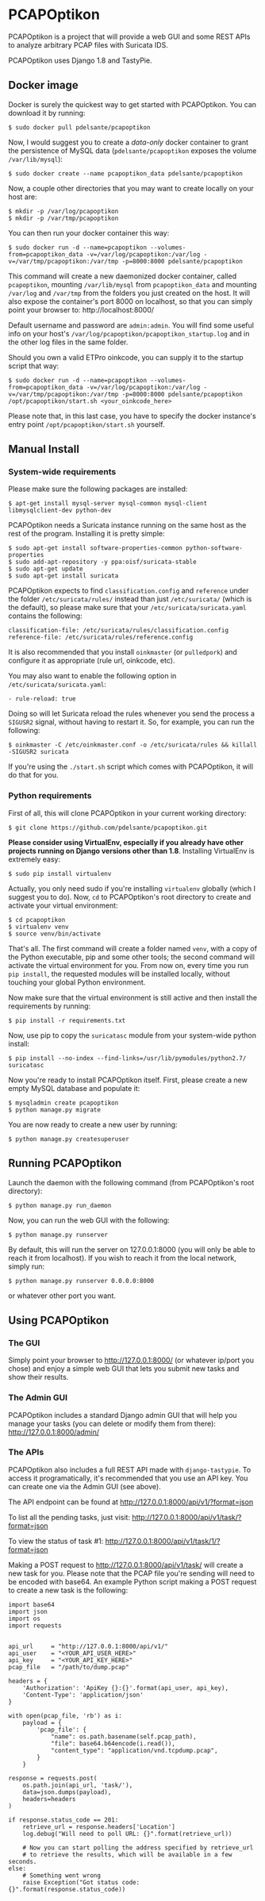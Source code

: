 # PCAPOptikon
PCAPOptikon is a project that will provide a web GUI and some REST APIs to analyze arbitrary PCAP files with Suricata IDS.

PCAPOptikon uses Django 1.8 and TastyPie.

## Docker image
Docker is surely the quickest way to get started with PCAPOptikon. You can download it by running:

    $ sudo docker pull pdelsante/pcapoptikon

Now, I would suggest you to create a _data-only_ docker container to grant the persistence of MySQL data (`pdelsante/pcapoptikon` exposes the volume `/var/lib/mysql`):

    $ sudo docker create --name pcapoptikon_data pdelsante/pcapoptikon

Now, a couple other directories that you may want to create locally on your host are:

    $ mkdir -p /var/log/pcapoptikon
    $ mkdir -p /var/tmp/pcapoptikon

You can then run your docker container this way:

    $ sudo docker run -d --name=pcapoptikon --volumes-from=pcapoptikon_data -v=/var/log/pcapoptikon:/var/log -v=/var/tmp/pcapoptikon:/var/tmp -p=8000:8000 pdelsante/pcapoptikon

This command will create a new daemonized docker container, called `pcapoptikon`, mounting `/var/lib/mysql` from `pcapoptikon_data` and mounting `/var/log` and `/var/tmp` from the folders you just created on the host. It will also expose the container's port 8000 on localhost, so that you can simply point your browser to: http://localhost:8000/

Default username and password are `admin:admin`. You will find some useful info on your host's `/var/log/pcapoptikon/pcapoptikon_startup.log` and in the other log files in the same folder.

Should you own a valid ETPro oinkcode, you can supply it to the startup script that way:

    $ sudo docker run -d --name=pcapoptikon --volumes-from=pcapoptikon_data -v=/var/log/pcapoptikon:/var/log -v=/var/tmp/pcapoptikon:/var/tmp -p=8000:8000 pdelsante/pcapoptikon /opt/pcapoptikon/start.sh <your_oinkcode_here>

Please note that, in this last case, you have to specify the docker instance's entry point `/opt/pcapoptikon/start.sh` yourself.

## Manual Install

### System-wide requirements
Please make sure the following packages are installed:

    $ apt-get install mysql-server mysql-common mysql-client libmysqlclient-dev python-dev

PCAPOptikon needs a Suricata instance running on the same host as the rest of the program. Installing it is pretty simple:

    $ sudo apt-get install software-properties-common python-software-properties
    $ sudo add-apt-repository -y ppa:oisf/suricata-stable
    $ sudo apt-get update
    $ sudo apt-get install suricata

PCAPOptikon expects to find `classification.config` and `reference` under the folder `/etc/suricata/rules/` instead than just `/etc/suricata/` (which is the default), so please make sure that your `/etc/suricata/suricata.yaml` contains the following:

    classification-file: /etc/suricata/rules/classification.config
    reference-file: /etc/suricata/rules/reference.config

It is also recommended that you install `oinkmaster` (or `pulledpork`) and configure it as appropriate (rule url, oinkcode, etc).

You may also want to enable the following option in `/etc/suricata/suricata.yaml`:

    - rule-reload: true

Doing so will let Suricata reload the rules whenever you send the process a `SIGUSR2` signal, without having to restart it. So, for example, you can run the following:

    $ oinkmaster -C /etc/oinkmaster.conf -o /etc/suricata/rules && killall -SIGUSR2 suricata

If you're using the `./start.sh` script which comes with PCAPOptikon, it will do that for you.

### Python requirements
First of all, this will clone PCAPOptikon in your current working directory:

    $ git clone https://github.com/pdelsante/pcapoptikon.git

**Please consider using VirtualEnv, especially if you already have other projects running on Django versions other than 1.8**. Installing VirtualEnv is extremely easy:

    $ sudo pip install virtualenv

Actually, you only need sudo if you're installing `virtualenv` globally (which I suggest you to do). Now, `cd` to PCAPOptikon's root directory to create and activate your virtual environment:

    $ cd pcapoptikon
    $ virtualenv venv
    $ source venv/bin/activate

That's all. The first command will create a folder named `venv`, with a copy of the Python executable, pip and some other tools; the second command will activate the virtual environment for you. From now on, every time you run `pip install`, the requested modules will be installed locally, without touching your global Python environment.

Now make sure that the virtual environment is still active and then install the requirements by running:

    $ pip install -r requirements.txt

Now, use pip to copy the `suricatasc` module from your system-wide python install:

    $ pip install --no-index --find-links=/usr/lib/pymodules/python2.7/ suricatasc

Now you're ready to install PCAPOptikon itself. First, please create a new empty MySQL database and populate it:

    $ mysqladmin create pcapoptikon
    $ python manage.py migrate

You are now ready to create a new user by running:

    $ python manage.py createsuperuser

## Running PCAPOptikon
Launch the daemon with the following command (from PCAPOptikon's root directory):

    $ python manage.py run_daemon

Now, you can run the web GUI with the following:

    $ python manage.py runserver

By default, this will run the server on 127.0.0.1:8000 (you will only be able to reach it from localhost). If you wish to reach it from the local network, simply run:

    $ python manage.py runserver 0.0.0.0:8000

or whatever other port you want.

## Using PCAPOptikon

### The GUI
Simply point your browser to http://127.0.0.1:8000/ (or whatever ip/port you chose) and enjoy a simple web GUI that lets you submit new tasks and show their results.

### The Admin GUI
PCAPOptikon includes a standard Django admin GUI that will help you manage your tasks (you can delete or modify them from there): http://127.0.0.1:8000/admin/

### The APIs
PCAPOptikon also includes a full REST API made with `django-tastypie`. To access it programatically, it's recommended that you use an API key. You can create one via the Admin GUI (see above).

The API endpoint can be found at http://127.0.0.1:8000/api/v1/?format=json

To list all the pending tasks, just visit: http://127.0.0.1:8000/api/v1/task/?format=json

To view the status of task #1: http://127.0.0.1:8000/api/v1/task/1/?format=json

Making a POST request to http://127.0.0.1:8000/api/v1/task/ will create a new task for you. Please note that the PCAP file you're sending will need to be encoded with base64. An example Python script making a POST request to create a new task is the following:

    import base64
    import json
    import os
    import requests
    
    
    api_url     = "http://127.0.0.1:8000/api/v1/"
    api_user    = "<YOUR_API_USER_HERE>"
    api_key     = "<YOUR_API_KEY_HERE>"
    pcap_file   = "/path/to/dump.pcap"
    
    headers = {
        'Authorization': 'ApiKey {}:{}'.format(api_user, api_key),
        'Content-Type': 'application/json'
    }
    
    with open(pcap_file, 'rb') as i:
        payload = {
            'pcap_file': {
                "name": os.path.basename(self.pcap_path),
                "file": base64.b64encode(i.read()),
                "content_type": "application/vnd.tcpdump.pcap",
            }
        }
    
    response = requests.post(
        os.path.join(api_url, 'task/'),
        data=json.dumps(payload),
        headers=headers
    )
    
    if response.status_code == 201:
        retrieve_url = response.headers['Location']
        log.debug("Will need to poll URL: {}".format(retrieve_url))
    
        # Now you can start polling the address specified by retrieve_url
        # to retrieve the results, which will be available in a few seconds.
    else:
        # Something went wrong
        raise Exception("Got status code: {}".format(response.status_code))
